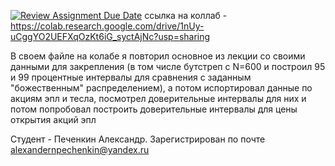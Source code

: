 [![Review Assignment Due Date](https://classroom.github.com/assets/deadline-readme-button-24ddc0f5d75046c5622901739e7c5dd533143b0c8e959d652212380cedb1ea36.svg)](https://classroom.github.com/a/s0Y_uEY5)
ссылка на коллаб - https://colab.research.google.com/drive/1nUy-uCggYO2UEFXqOzKt6iG_syctAjNc?usp=sharing

В своем файле на колабе я повторил основное из лекции со своими данными для закрепления (в том числе бутстреп с N=600 и построил 95 и 99 процентные интервалы для сравнения с заданным "божественным" распределением), а потом испортировал данные по акциям эпл и тесла, посмотрел доверительные интервалы для них и потом попробовал построить доверительные интервалы для цены открытия акций эпл

Студент - Печенкин Александр. Зарегистрирован по почте alexandernpechenkin@yandex.ru
